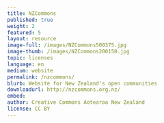 ```yaml
---
title: NZCommons	
published: true
weight: 2
featured: 5 
layout: resource
image-full: /images/NZCommons500375.jpg
image-thumb: /images/NZCommons200150.jpg
topic: licenses
language: en
medium: website
permalink: /nzcommons/
blurb: Website for New Zealand's open communities 
downloadurl: http://nzcommons.org.nz/
embed:
author: Creative Commons Aotearoa New Zealand
license: CC BY 
---
```

